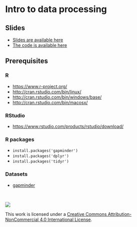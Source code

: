 # Intro to data processing

## Slides

- [Slides are available here](https://cdn.rawgit.com/Nowosad/Intro_to_data_processing/5d0da6a7/Intro_to_data_processing.html)
- [The code is available here](https://raw.githubusercontent.com/Nowosad/Intro_to_data_processing/master/Intro_to_data_processing.R)


## Prerequisites

### R

- https://www.r-project.org/
- http://cran.rstudio.com/bin/linux/
- http://cran.rstudio.com/bin/windows/base/
- http://cran.rstudio.com/bin/macosx/

### RStudio

- https://www.rstudio.com/products/rstudio/download/

### R packages

- `install.packages('gapminder')`
- `install.packages('dplyr')`
- `install.packages('tidyr')`

### Datasets

- [gapminder](https://github.com/Nowosad/Intro_to_data_processing/raw/master/data/gapminder.rds)

<br>

![](https://licensebuttons.net/l/by-nc/4.0/88x31.png)

This work is licensed under a [Creative Commons Attribution-NonCommercial 4.0 International License](https://creativecommons.org/licenses/by-nc/4.0/).